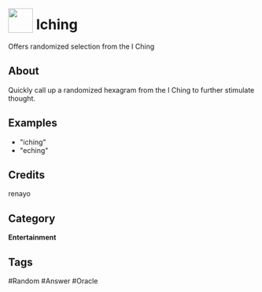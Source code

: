 # <img src="https://raw.githack.com/FortAwesome/Font-Awesome/master/svgs/solid/yin-yang.svg" card_color="#F1F3F4" width="50" height="50" style="vertical-align:bottom"/> Iching
Offers randomized selection from the I Ching

## About
Quickly call up a randomized hexagram from the I Ching to further stimulate thought.

## Examples
* "iching"
* "eching"

## Credits
renayo

## Category
**Entertainment**

## Tags
#Random
#Answer
#Oracle

